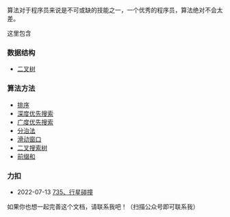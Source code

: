 

算法对于程序员来说是不可或缺的技能之一，一个优秀的程序员，算法绝对不会太差。

这里包含

### 数据结构
* [二叉树](datastruct/bTree.md)

### 算法方法
* [排序](method/sort.md)
* [深度优先搜索](method/dfs.md)
* [广度优先搜索](method/bfs.md)
* [分治法](method/dac.md)
* [滑动窗口](method/window.md)
* [二叉搜索树](method/bst.md)
* [前缀和](method/ps.md)


### 力扣

* 2022-07-13 [735、行星碰撞](leetcode/735行星碰撞_readme.md) 

如果你也想一起完善这个文档，请联系我吧！（扫描公众号即可联系我）